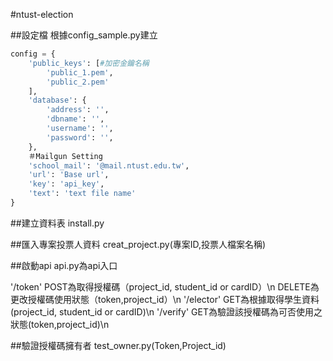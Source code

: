 #ntust-election

##設定檔
根據config_sample.py建立
```py
config = {
    'public_keys': [#加密金鑰名稱
        'public_1.pem',
        'public_2.pem'
    ],
    'database': {
        'address': '',
        'dbname': '',
        'username': '',
        'password': '',
    },
    ＃Mailgun Setting
    'school_mail': '@mail.ntust.edu.tw',
    'url': 'Base url',
    'key': 'api_key',
    'text': 'text file name'
}
```
##建立資料表
install.py

##匯入專案投票人資料
creat_project.py(專案ID,投票人檔案名稱)

##啟動api
api.py為api入口

'/token' POST為取得授權碼（project_id, student_id or cardID）\n
         DELETE為更改授權碼使用狀態（token,project_id）\n
'/elector' GET為根據取得學生資料(project_id, student_id or cardID)\n
'/verify' GET為驗證該授權碼為可否使用之狀態(token,project_id)\n

##驗證授權碼擁有者
test_owner.py(Token,Project_id)
